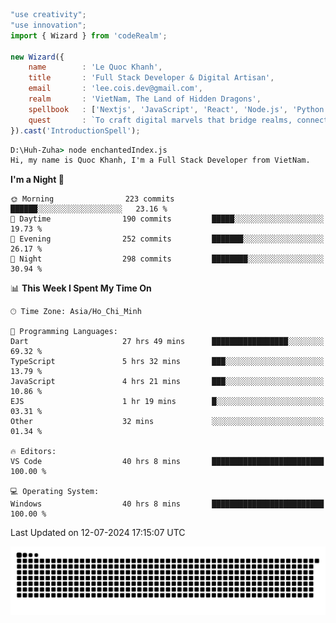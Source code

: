 <!--x axis divider-->

```js 
"use creativity";
"use innovation";
import { Wizard } from 'codeRealm';

new Wizard({
    name        : 'Le Quoc Khanh',
    title       : 'Full Stack Developer & Digital Artisan',
    email       : 'lee.cois.dev@gmail.com',
    realm       : 'VietNam, The Land of Hidden Dragons',
    spellbook   : ['Nextjs', 'JavaScript', 'React', 'Node.js', 'Python', 'Django', 'Cloud Services'],
    quest       : `To craft digital marvels that bridge realms, connect cultures, and bring imagination to life.`,
}).cast('IntroductionSpell');
```

```cmd
D:\Huh-Zuha> node enchantedIndex.js
Hi, my name is Quoc Khanh, I'm a Full Stack Developer from VietNam.
```
<!--START_SECTION:waka-->
**I'm a Night 🦉** 

```text
🌞 Morning                223 commits         ██████░░░░░░░░░░░░░░░░░░░   23.16 % 
🌆 Daytime                190 commits         █████░░░░░░░░░░░░░░░░░░░░   19.73 % 
🌃 Evening                252 commits         ███████░░░░░░░░░░░░░░░░░░   26.17 % 
🌙 Night                  298 commits         ████████░░░░░░░░░░░░░░░░░   30.94 % 
```


📊 **This Week I Spent My Time On** 

```text
🕑︎ Time Zone: Asia/Ho_Chi_Minh

💬 Programming Languages: 
Dart                     27 hrs 49 mins      █████████████████░░░░░░░░   69.32 % 
TypeScript               5 hrs 32 mins       ███░░░░░░░░░░░░░░░░░░░░░░   13.79 % 
JavaScript               4 hrs 21 mins       ███░░░░░░░░░░░░░░░░░░░░░░   10.86 % 
EJS                      1 hr 19 mins        █░░░░░░░░░░░░░░░░░░░░░░░░   03.31 % 
Other                    32 mins             ░░░░░░░░░░░░░░░░░░░░░░░░░   01.34 % 

🔥 Editors: 
VS Code                  40 hrs 8 mins       █████████████████████████   100.00 % 

💻 Operating System: 
Windows                  40 hrs 8 mins       █████████████████████████   100.00 % 
```


 Last Updated on 12-07-2024 17:15:07 UTC
<!--END_SECTION:waka-->
<picture>
  <source media="(prefers-color-scheme: dark)" srcset="https://raw.githubusercontent.com/leecois/leecois/output/github-contribution-grid-snake-dark.svg">
  <source media="(prefers-color-scheme: light)" srcset="https://raw.githubusercontent.com/leecois/leecois/output/github-contribution-grid-snake.svg">
  <img alt="github contribution grid snake animation" src="https://raw.githubusercontent.com/leecois/leecois/output/github-contribution-grid-snake.svg">
</picture>
